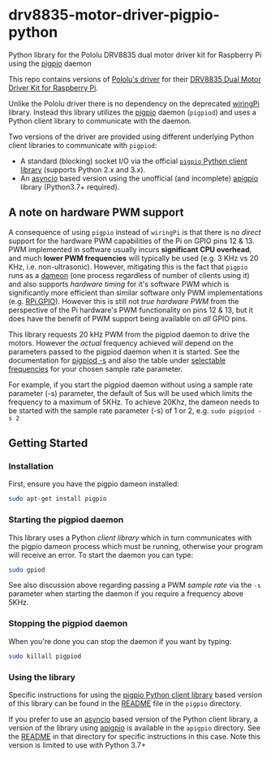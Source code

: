 # drv8835-motor-driver-pigpio-python

Python library for the Pololu DRV8835 dual motor driver kit for Raspberry Pi using the [pigpio](http://abyz.me.uk/rpi/pigpio/) daemon

This repo contains versions of [Pololu's driver](https://github.com/pololu/drv8835-motor-driver-rpi) for their [DRV8835 Dual Motor Driver Kit for Raspberry Pi](https://www.pololu.com/product/2753).

Unlike the Pololu driver there is no dependency on the deprecated [wiringPi](http://wiringpi.com/) library. Instead this library utilizes the [pigpio](http://abyz.me.uk/rpi/pigpio/) daemon (```pigpiod```) and uses a Python client library to communicate with the daemon.

Two versions of the driver are provided using different underlying Python client libraries to communicate with ```pigpiod```:

- A standard (blocking) socket I/O via the official [```pigpio``` Python client library](http://abyz.me.uk/rpi/pigpio/python.html) (supports Python 2.x and 3.x).
- An [asyncio](https://docs.python.org/3/library/asyncio.html) based version using the unofficial (and incomplete) [apigpio](https://github.com/missionpinball/apigpio) library (Python3.7+ required).

## A note on hardware PWM support

A consequence of using `pigpio` instead of `wiringPi` is that there is no *direct* support for the hardware PWM capabilities of the Pi on GPIO pins 12 & 13. PWM implemented in software usually incurs **significant CPU overhead**, and much **lower PWM frequencies** will typically be used (e.g. 3 KHz vs 20 KHz, i.e. non-ultrasonic).  However, mitigating this is the fact that `pigpio` runs as a [dameon](http://abyz.me.uk/rpi/pigpio/pigpiod.html) (one process regardless of number of clients using it) and also supports *hardware timing* for it's software PWM which is significantly more efficient than similar software only PWM implementations (e.g. [RPi.GPIO](https://pypi.org/project/RPi.GPIO/)). However this is still not *true hardware PWM* from the perspective of the Pi hardware's PWM functionality on pins 12 & 13, but it does have the benefit of PWM support being available on *all* GPIO pins.

This library requests 20&nbsp;kHz PWM from the pigpiod daemon to drive the motors. However the *actual* frequency achieved will depend on the parameters passed to the pigpiod daemon when it is started. See the documentation for [pigpiod -s](http://abyz.me.uk/rpi/pigpio/pigpiod.html) and also the table under [selectable frequencies](http://abyz.me.uk/rpi/pigpio/python.html#set_PWM_frequency) for your chosen sample rate parameter.

For example, if you start the pigpiod daemon without using a sample rate parameter (-s) parameter, the default of 5us will be used which limits the frequency to a maximum of 5KHz. To achieve 20Khz, the dameon needs to be started with the sample rate parameter (-s) of 1 or 2, e.g. ```sudo pigpiod -s 2```

## Getting Started

### Installation

First, ensure you have the pigpio dameon installed:

```bash
sudo apt-get install pigpio
```

### Starting the pigpiod daemon

This library uses a Python *client library* which in turn communicates with the pigpio dameon process which must be running, otherwise your program will receive an error. To start the daemon you can type:

```bash
sudo gpiod
```

See also discussion above regarding passing a PWM *sample rate* via the ```-s``` parameter when starting the daemon if you require a frequency above 5KHz.

### Stopping the pigpiod daemon

When you're done you can stop the daemon if you want by typing:

```bash
sudo killall pigpiod
```

### Using the library

Specific instructions for using the [pigpio Python client library](http://abyz.me.uk/rpi/pigpio/python.html) based version of this library can be found in the [README](pigpio/README.md) file in the ```pigpio``` directory.

If you prefer to use an [asyncio](https://docs.python.org/3/library/asyncio.html) based version of the Python client library, a version of the library using [apigpio](https://github.com/missionpinball/apigpio) is available in the ```apigpio``` directory. See the [README](apigpio/README.md) in that directory for specific instructions in this case. Note this version is limited to use with Python 3.7+
